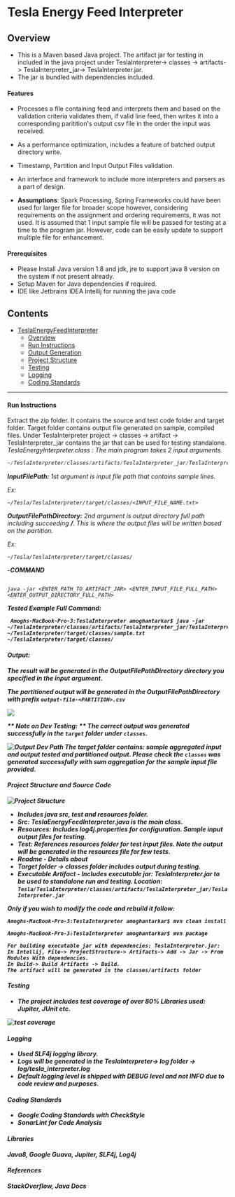 # Tesla Energy Feed Interpreter

## Overview
 - This is a Maven based Java project. The artifact jar for testing in included in the java project under TeslaInterpreter-> classes -> artifacts-> TeslaInterpreter_jar-> TeslaInterpreter.jar.
 - The jar is bundled with dependencies included.

#### Features

 - Processes a file containing feed and interprets them and based on the validation criteria validates them, if valid line feed, then writes it into a corresponding paritition's output csv file in the order the input was received.
 - As a performance optimization, includes a feature of batched output directory write.
 - Timestamp, Partition and Input Output Files validation.
 - An interface and framework to include more interpreters and parsers as a part of design.

 - **Assumptions**: Spark Processing, Spring Frameworks could have been used for larger file for broader scope however, considering requirements on the assignment and ordering requirements, it was not used. It is assumed that 1 input sample file will be passed for testing at a time to the program jar. However, code can be easily update to support multiple file for enhancement.

#### Prerequisites

- Please Install Java version 1.8 and jdk, jre to support java 8 version on the system if not present already.
- Setup Maven for Java dependencies if required.
- IDE like Jetbrains IDEA Intellij for running the java code

## Contents


<!-- TOC depthFrom:1 depthTo:6 withLinks:1 updateOnSave:1 orderedList:0 -->

- [TeslaEnergyFeedInterpreter](#TeslaEnergyFeedInterpreter)
	- [Overview](#description)
	- [Run Instructions](#run_command)
	- [Output Generation](#output)
	- [Project Structure](#project)
	- [Testing](#testing)
	- [Logging](#logging)
	- [Coding Standards](#code-Standards)


<!-- /TOC -->

--------------------------


#### Run Instructions

Extract the zip folder. It contains the source and test code folder and target folder. Target folder contains output file generated on sample, compiled files. Under TeslaInterpreter project -> classes -> artifact -> TeslaInterpreter_jar contains the jar that can be used for testing standalone.
<i> TeslaEnergyInterpreter.class <i>:
The main program takes 2 input arguments.
```java
~/TeslaInterpreter/classes/artifacts/TeslaInterpreter_jar/TeslaInterpreter.jar
```

<b>InputFilePath:</b> 1st argument is input file path that contains sample lines.

Ex:
```shell
~/Tesla/TeslaInterpreter/target/classes/<INPUT_FILE_NAME.txt>
```

<b>OutputFilePathDirectory:</b> 2nd argument is output directory full path including succeeding **/**. This is where the output files will be written based on the partition.

Ex:
```shell
~/Tesla/TeslaInterpreter/target/classes/
```


-**COMMAND**

```shell

java -jar <ENTER_PATH_TO_ARTIFACT_JAR> <ENTER_INPUT_FILE_FULL_PATH> <ENTER_OUTPUT_DIRECTORY_FULL_PATH>

```
<b>Tested Example Full Command:<b>
```shell
 Amoghs-MacBook-Pro-3:TeslaInterpreter amoghantarkar$ java -jar ~/TeslaInterpreter/classes/artifacts/TeslaInterpreter_jar/TeslaInterpreter.jar ~/TeslaInterpreter/target/classes/sample.txt  ~/TeslaInterpreter/target/classes/
```



#### Output:

The result will be generated in the OutputFilePathDirectory directory you specified in the input argument.

The partitioned output will be generated in the <i> OutputFilePathDirectory<i> with prefix ```output-file-<PARTITION>.csv```

![]( /Users/amoghantarkar/Desktop/output_log.png)

** Note on Dev Testing: **
The correct output was generated successfully in the ```target``` folder under ```classes```.

![Output Dev Path](/Users/amoghantarkar/Desktop/output_dir.png)
The target folder contains: sample aggregated input and output tested and partitioned output.
 Please check the ```classes``` was generated successfully with sum aggregation for the sample input file provided.


#### Project Structure and Source Code

![Project Structure](/Users/amoghantarkar/Desktop/codebase.png)

- Includes java src, test and resources folder.
- Src: TeslaEnergyFeedInterpreter.java is the main class.
- Resources: Includes log4j.properties for configuration. Sample input output files for testing.
- Test: References resources folder for test input files. Note the output will be generated in the resources file for few tests.
- Readme - Details about
- Target folder -> classes folder includes output during testing.
- **Executable Artifact** - Includes executable jar: TeslaInterpreter.jar to be used to standalone run and testing.
Location: ```Tesla/TeslaInterpreter/classes/artifacts/TeslaInterpreter_jar/TeslaInterpreter.jar```

Only if you wish to modify the code and rebuild it follow:
```
Amoghs-MacBook-Pro-3:TeslaInterpreter amoghantarkar$ mvn clean install

Amoghs-MacBook-Pro-3:TeslaInterpreter amoghantarkar$ mvn package

For building executable jar with dependencies: TeslaInterpreter.jar:
In Intellij, File-> ProjectStructure-> Artifacts-> Add -> Jar -> From Modules With dependencies.
In Build-> Build Artifacts -> Build.
The artifact will be generated in the classes/artifacts folder

```



#### Testing

- The project includes test coverage of over 80%
Libraries used: Jupiter, JUnit etc.

![test coverage](/Users/amoghantarkar/Desktop/coverage.png)


#### Logging
- Used SLF4j logging library.
- Logs will be generated in the TeslaInterpreter-> log folder -> **log/tesla_interpreter.log**
- Default logging level is shipped with DEBUG level and not INFO due to code review and purposes.

#### Coding Standards

- **Google Coding Standards** with CheckStyle
- **SonarLint** for Code Analysis

#### Libraries
Java8, Google Guava, Jupiter, SLF4j, Log4j

#### References
StackOverflow, Java Docs
